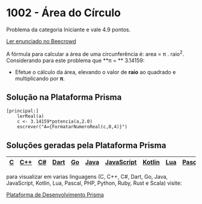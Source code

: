 # 1002 - Área do Círculo

Problema da categoria Iniciante e vale 4.9 pontos.

[Ler enunciado no Beecrowd](https://www.beecrowd.com.br/judge/en/problems/view/1002)


A fórmula para calcular a área de uma circunferência é: area = π . raio<sup>2</sup>. Considerando para este problema que **π = ** 3.14159:

- Efetue o cálculo da área, elevando o valor de **raio** ao quadrado e multiplicando por **π**.

## Solução na Plataforma Prisma
``` 
[principal:]
    lerReal(a)
    c <- 3.14159*potencia(a,2.0)
    escrever("A={FormatarNumeroReal(c,0,4)}")
```

## Soluções geradas pela Plataforma Prisma

|[C](https://www.prisma.dev.br/tela-demo-transpilado.html?idDemo=1002&idTarget=1)|[C++](https://www.prisma.dev.br/tela-demo-transpilado.html?idDemo=1002&idTarget=2)|[C#](https://www.prisma.dev.br/tela-demo-transpilado.html?idDemo=1002&idTarget=3)|[Dart](https://www.prisma.dev.br/tela-demo-transpilado.html?idDemo=1002&idTarget=4)|[Go](https://www.prisma.dev.br/tela-demo-transpilado.html?idDemo=1002&idTarget=5)|[Java](https://www.prisma.dev.br/tela-demo-transpilado.html?idDemo=1002&idTarget=6)|[JavaScript](https://www.prisma.dev.br/tela-demo-transpilado.html?idDemo=1002&idTarget=7)|[Kotlin](https://www.prisma.dev.br/tela-demo-transpilado.html?idDemo=1002&idTarget=8)|[Lua](https://www.prisma.dev.br/tela-demo-transpilado.html?idDemo=1002&idTarget=9)|[Pascal](https://www.prisma.dev.br/tela-demo-transpilado.html?idDemo=1002&idTarget=10)|[PHP](https://www.prisma.dev.br/tela-demo-transpilado.html?idDemo=1002&idTarget=11)|[Python](https://www.prisma.dev.br/tela-demo-transpilado.html?idDemo=1002&idTarget=12)|[Ruby](https://www.prisma.dev.br/tela-demo-transpilado.html?idDemo=1002&idTarget=13)|[Rust](https://www.prisma.dev.br/tela-demo-transpilado.html?idDemo=1002&idTarget=14)|[Scala](https://www.prisma.dev.br/tela-demo-transpilado.html?idDemo=1002&idTarget=15)|
 --- | --- | --- | --- | --- | --- | --- | --- | --- | --- | --- | --- | --- | --- | --- |

para visualizar em varias linguagens (C, C++, C#, Dart, Go, Java, JavaScript, Kotlin, Lua, Pascal, PHP, Python, Ruby, Rust e Scala) visite:

[Plataforma de Desenvolvimento Prisma](https://www.prisma.dev.br/tela-demo.html?idDemo=1002)
